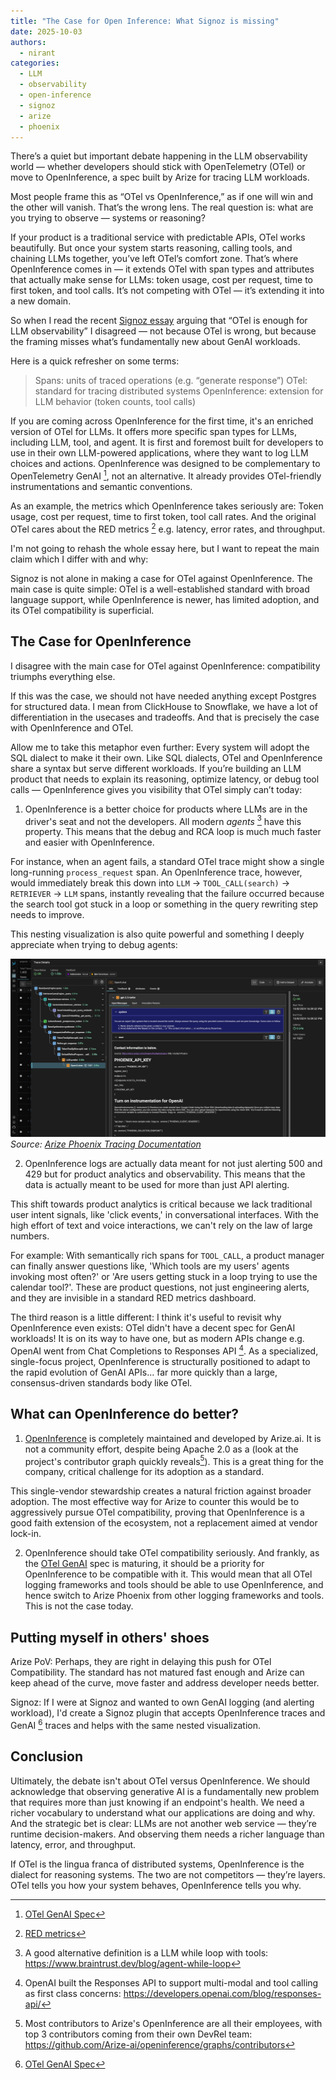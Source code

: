 ```yaml
---
title: "The Case for Open Inference: What Signoz is missing"
date: 2025-10-03
authors:
  - nirant
categories:
  - LLM
  - observability
  - open-inference
  - signoz
  - arize
  - phoenix
---
```


There’s a quiet but important debate happening in the LLM observability world — whether developers should stick with OpenTelemetry (OTel) or move to OpenInference, a spec built by Arize for tracing LLM workloads.

Most people frame this as “OTel vs OpenInference,” as if one will win and the other will vanish. That’s the wrong lens. The real question is: what are you trying to observe — systems or reasoning?

If your product is a traditional service with predictable APIs, OTel works beautifully. But once your system starts reasoning, calling tools, and chaining LLMs together, you’ve left OTel’s comfort zone. That’s where OpenInference comes in — it extends OTel with span types and attributes that actually make sense for LLMs: token usage, cost per request, time to first token, and tool calls. It’s not competing with OTel — it’s extending it into a new domain.

So when I read the recent [Signoz essay](https://signoz.io/blog/llm-observability-opentelemetry/) arguing that “OTel is enough for LLM observability” I disagreed — not because OTel is wrong, but because the framing misses what’s fundamentally new about GenAI workloads.

Here is a quick refresher on some terms:

> Spans: units of traced operations (e.g. “generate response”)
> OTel: standard for tracing distributed systems
> OpenInference: extension for LLM behavior (token counts, tool calls)

If you are coming across OpenInference for the first time, it's an enriched version of OTel for LLMs. It offers more specific span types for LLMs, including LLM, tool, and agent. It is first and foremost built for developers to use in their own LLM-powered applications, where they want to log LLM choices and actions. OpenInference was designed to be complementary to OpenTelemetry GenAI [^4], not an alternative. It already provides OTel-friendly instrumentations and semantic conventions.

As an example, the metrics which OpenInference takes seriously are: Token usage, cost per request, time to first token, tool call rates. And the original OTel cares about the RED metrics [^3] e.g. latency, error rates, and throughput.

I'm not going to rehash the whole essay here, but I want to repeat the main claim which I differ with and why:

Signoz is not alone in making a case for OTel against OpenInference. The main case is quite simple: OTel is a well-established standard with broad language support, while OpenInference is newer, has limited adoption, and its OTel compatibility is superficial.

## The Case for OpenInference

I disagree with the main case for OTel against OpenInference: compatibility triumphs everything else.

If this was the case, we should not have needed anything except Postgres for structured data. I mean from ClickHouse to Snowflake, we have a lot of differentiation in the usecases and tradeoffs. And that is precisely the case with OpenInference and OTel.

Allow me to take this metaphor even further: Every system will adopt the SQL dialect to make it their own. Like SQL dialects, OTel and OpenInference share a syntax but serve different workloads. If you’re building an LLM product that needs to explain its reasoning, optimize latency, or debug tool calls — OpenInference gives you visibility that OTel simply can’t today:

1. OpenInference is a better choice for products where LLMs are in the driver's seat and not the developers. All modern _agents_ [^1] have this property. This means that the debug and RCA loop is much much faster and easier with OpenInference.

For instance, when an agent fails, a standard OTel trace might show a single long-running `process_request` span. An OpenInference trace, however, would immediately break this down into `LLM` -> `TOOL_CALL(search)` -> `RETRIEVER` -> `LLM` spans, instantly revealing that the failure occurred because the search tool got stuck in a loop or something in the query rewriting step needs to improve.

This nesting visualization is also quite powerful and something I deeply appreciate when trying to debug agents:

![Phoenix Tracing Visualization](../images/phoenix-tracing.png)
_Source: [Arize Phoenix Tracing Documentation](https://arize.com/docs/phoenix/tracing/llm-traces)_

2. OpenInference logs are actually data meant for not just alerting 500 and 429 but for product analytics and observability. This means that the data is actually meant to be used for more than just API alerting.

This shift towards product analytics is critical because we lack traditional user intent signals, like 'click events,' in conversational interfaces. With the high effort of text and voice interactions, we can't rely on the law of large numbers.

For example: With semantically rich spans for `TOOL_CALL`, a product manager can finally answer questions like, 'Which tools are my users' agents invoking most often?' or 'Are users getting stuck in a loop trying to use the calendar tool?'. These are product questions, not just engineering alerts, and they are invisible in a standard RED metrics dashboard.

The third reason is a little different: I think it's useful to revisit why OpenInference even exists: OTel didn't have a decent spec for GenAI workloads! It is on its way to have one, but as modern APIs change e.g. OpenAI went from Chat Completions to Responses API [^6]. As a specialized, single-focus project, OpenInference is structurally positioned to adapt to the rapid evolution of GenAI APIs... far more quickly than a large, consensus-driven standards body like OTel.

## What can OpenInference do better?

1. [OpenInference](https://github.com/Arize-ai/openinference) is completely maintained and developed by Arize.ai. It is not a community effort, despite being Apache 2.0 as a (look at the project's contributor graph quickly reveals[^5]). This is a great thing for the company, critical challenge for its adoption as a standard.

This single-vendor stewardship creates a natural friction against broader adoption. The most effective way for Arize to counter this would be to aggressively pursue OTel compatibility, proving that OpenInference is a good faith extension of the ecosystem, not a replacement aimed at vendor lock-in.

2. OpenInference should take OTel compatibility seriously. And frankly, as the [OTel GenAI](https://opentelemetry.io/docs/specs/semconv/gen-ai/) spec is maturing, it should be a priority for OpenInference to be compatible with it. This would mean that all OTel logging frameworks and tools should be able to use OpenInference, and hence switch to Arize Phoenix from other logging frameworks and tools. This is not the case today.

## Putting myself in others' shoes

Arize PoV: Perhaps, they are right in delaying this push for OTel Compatibility. The standard has not matured fast enough and Arize can keep ahead of the curve, move faster and address developer needs better.

Signoz: If I were at Signoz and wanted to own GenAI logging (and alerting workload), I'd create a Signoz plugin that accepts OpenInference traces and GenAI [^4] traces and helps with the same nested visualization.

## Conclusion

Ultimately, the debate isn't about OTel versus OpenInference. We should acknowledge that observing generative AI is a fundamentally new problem that requires more than just knowing if an endpoint's health. We need a richer vocabulary to understand what our applications are doing and why. And the strategic bet is clear: LLMs are not another web service — they’re runtime decision-makers. And observing them needs a richer language than latency, error, and throughput.

If OTel is the lingua franca of distributed systems, OpenInference is the dialect for reasoning systems. The two are not competitors — they’re layers. OTel tells you how your system behaves, OpenInference tells you why.

[^1]: A good alternative definition is a LLM while loop with tools: https://www.braintrust.dev/blog/agent-while-loop
[^2]: [Law of large numbers](https://en.wikipedia.org/wiki/Law_of_large_numbers) makes clicks way useful for SaaS and consumer applications alike
[^3]: [RED metrics](https://grafana.com/blog/2018/08/02/the-red-method-how-to-instrument-your-services/)
[^4]: [OTel GenAI Spec](https://opentelemetry.io/docs/specs/semconv/gen-ai/)
[^5]: Most contributors to Arize's OpenInference are all their employees, with top 3 contributors coming from their own DevRel team: https://github.com/Arize-ai/openinference/graphs/contributors
[^6]: OpenAI built the Responses API to support multi-modal and tool calling as first class concerns: https://developers.openai.com/blog/responses-api/

